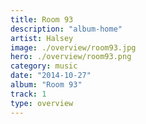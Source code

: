 ```yaml
---
title: Room 93
description: "album-home"
artist: Halsey
image: ./overview/room93.jpg
hero: ./overview/room93.png
category: music
date: "2014-10-27"
album: "Room 93"
track: 1
type: overview
---
```

